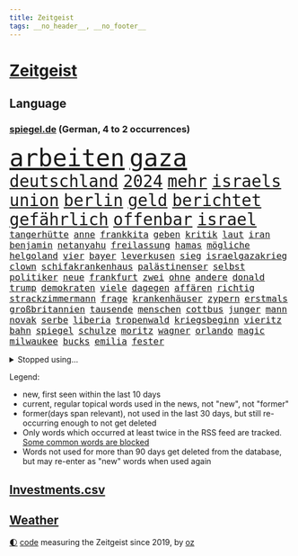 ```yaml
---
title: Zeitgeist
tags: __no_header__, __no_footer__
---
```


# [Zeitgeist](https://oliz.io/zeitgeist/)

## Language

<h3><a href="https://www.spiegel.de" target="_blank">spiegel.de</a> (German, 4 to 2 occurrences)</h3>
<p style="font-family:monospace">
<span style="font-size:32pt"><a href="news_links.html#arbeiten" class="current">arbeiten</a></span>
<span style="font-size:32pt"><a href="news_links.html#gaza" class="current">gaza</a></span>
<br>
<span style="font-size:22pt"><a href="news_links.html#deutschland" class="current">deutschland</a></span>
<span style="font-size:22pt"><a href="news_links.html#2024" class="current">2024</a></span>
<span style="font-size:22pt"><a href="news_links.html#mehr" class="current">mehr</a></span>
<span style="font-size:22pt"><a href="news_links.html#israels" class="current">israels</a></span>
<span style="font-size:22pt"><a href="news_links.html#union" class="current">union</a></span>
<span style="font-size:22pt"><a href="news_links.html#berlin" class="current">berlin</a></span>
<span style="font-size:22pt"><a href="news_links.html#geld" class="current">geld</a></span>
<span style="font-size:22pt"><a href="news_links.html#berichtet" class="current">berichtet</a></span>
<span style="font-size:22pt"><a href="news_links.html#gefährlich" class="current">gefährlich</a></span>
<span style="font-size:22pt"><a href="news_links.html#offenbar" class="current">offenbar</a></span>
<span style="font-size:22pt"><a href="news_links.html#israel" class="current">israel</a></span>
<br>
<span style="font-size:12pt"><a href="news_links.html#tangerhütte" class="new">tangerhütte</a></span>
<span style="font-size:12pt"><a href="news_links.html#anne" class="current">anne</a></span>
<span style="font-size:12pt"><a href="news_links.html#frankkita" class="new">frankkita</a></span>
<span style="font-size:12pt"><a href="news_links.html#geben" class="current">geben</a></span>
<span style="font-size:12pt"><a href="news_links.html#kritik" class="current">kritik</a></span>
<span style="font-size:12pt"><a href="news_links.html#laut" class="current">laut</a></span>
<span style="font-size:12pt"><a href="news_links.html#iran" class="current">iran</a></span>
<span style="font-size:12pt"><a href="news_links.html#benjamin" class="current">benjamin</a></span>
<span style="font-size:12pt"><a href="news_links.html#netanyahu" class="current">netanyahu</a></span>
<span style="font-size:12pt"><a href="news_links.html#freilassung" class="current">freilassung</a></span>
<span style="font-size:12pt"><a href="news_links.html#hamas" class="current">hamas</a></span>
<span style="font-size:12pt"><a href="news_links.html#mögliche" class="current">mögliche</a></span>
<span style="font-size:12pt"><a href="news_links.html#helgoland" class="current">helgoland</a></span>
<span style="font-size:12pt"><a href="news_links.html#vier" class="current">vier</a></span>
<span style="font-size:12pt"><a href="news_links.html#bayer" class="current">bayer</a></span>
<span style="font-size:12pt"><a href="news_links.html#leverkusen" class="current">leverkusen</a></span>
<span style="font-size:12pt"><a href="news_links.html#sieg" class="current">sieg</a></span>
<span style="font-size:12pt"><a href="news_links.html#israelgazakrieg" class="current">israelgazakrieg</a></span>
<span style="font-size:12pt"><a href="news_links.html#clown" class="current">clown</a></span>
<span style="font-size:12pt"><a href="news_links.html#schifakrankenhaus" class="new">schifakrankenhaus</a></span>
<span style="font-size:12pt"><a href="news_links.html#palästinenser" class="current">palästinenser</a></span>
<span style="font-size:12pt"><a href="news_links.html#selbst" class="current">selbst</a></span>
<span style="font-size:12pt"><a href="news_links.html#politiker" class="current">politiker</a></span>
<span style="font-size:12pt"><a href="news_links.html#neue" class="current">neue</a></span>
<span style="font-size:12pt"><a href="news_links.html#frankfurt" class="current">frankfurt</a></span>
<span style="font-size:12pt"><a href="news_links.html#zwei" class="current">zwei</a></span>
<span style="font-size:12pt"><a href="news_links.html#ohne" class="current">ohne</a></span>
<span style="font-size:12pt"><a href="news_links.html#andere" class="current">andere</a></span>
<span style="font-size:12pt"><a href="news_links.html#donald" class="current">donald</a></span>
<span style="font-size:12pt"><a href="news_links.html#trump" class="current">trump</a></span>
<span style="font-size:12pt"><a href="news_links.html#demokraten" class="current">demokraten</a></span>
<span style="font-size:12pt"><a href="news_links.html#viele" class="current">viele</a></span>
<span style="font-size:12pt"><a href="news_links.html#dagegen" class="current">dagegen</a></span>
<span style="font-size:12pt"><a href="news_links.html#affären" class="current">affären</a></span>
<span style="font-size:12pt"><a href="news_links.html#richtig" class="current">richtig</a></span>
<span style="font-size:12pt"><a href="news_links.html#strackzimmermann" class="current">strackzimmermann</a></span>
<span style="font-size:12pt"><a href="news_links.html#frage" class="current">frage</a></span>
<span style="font-size:12pt"><a href="news_links.html#krankenhäuser" class="current">krankenhäuser</a></span>
<span style="font-size:12pt"><a href="news_links.html#zypern" class="current">zypern</a></span>
<span style="font-size:12pt"><a href="news_links.html#erstmals" class="current">erstmals</a></span>
<span style="font-size:12pt"><a href="news_links.html#großbritannien" class="current">großbritannien</a></span>
<span style="font-size:12pt"><a href="news_links.html#tausende" class="current">tausende</a></span>
<span style="font-size:12pt"><a href="news_links.html#menschen" class="current">menschen</a></span>
<span style="font-size:12pt"><a href="news_links.html#cottbus" class="current">cottbus</a></span>
<span style="font-size:12pt"><a href="news_links.html#junger" class="current">junger</a></span>
<span style="font-size:12pt"><a href="news_links.html#mann" class="current">mann</a></span>
<span style="font-size:12pt"><a href="news_links.html#novak" class="current">novak</a></span>
<span style="font-size:12pt"><a href="news_links.html#serbe" class="new">serbe</a></span>
<span style="font-size:12pt"><a href="news_links.html#liberia" class="new">liberia</a></span>
<span style="font-size:12pt"><a href="news_links.html#tropenwald" class="new">tropenwald</a></span>
<span style="font-size:12pt"><a href="news_links.html#kriegsbeginn" class="current">kriegsbeginn</a></span>
<span style="font-size:12pt"><a href="news_links.html#vieritz" class="new">vieritz</a></span>
<span style="font-size:12pt"><a href="news_links.html#bahn" class="current">bahn</a></span>
<span style="font-size:12pt"><a href="news_links.html#spiegel" class="current">spiegel</a></span>
<span style="font-size:12pt"><a href="news_links.html#schulze" class="current">schulze</a></span>
<span style="font-size:12pt"><a href="news_links.html#moritz" class="current">moritz</a></span>
<span style="font-size:12pt"><a href="news_links.html#wagner" class="current">wagner</a></span>
<span style="font-size:12pt"><a href="news_links.html#orlando" class="current">orlando</a></span>
<span style="font-size:12pt"><a href="news_links.html#magic" class="new">magic</a></span>
<span style="font-size:12pt"><a href="news_links.html#milwaukee" class="current">milwaukee</a></span>
<span style="font-size:12pt"><a href="news_links.html#bucks" class="current">bucks</a></span>
<span style="font-size:12pt"><a href="news_links.html#emilia" class="new">emilia</a></span>
<span style="font-size:12pt"><a href="news_links.html#fester" class="current">fester</a></span>
</p>
<details>
<summary>Stopped using...</summary>
<p class="former" style="font-size:12pt">
mittelmeer(1117) einiges(1116) widerspricht(1116) aufgeben(1115) bemüht(1115) bessere(1115) erfahren(1115) 22(1114) bayerische(1114) bidens(1114) diskutieren(1114) egal(1114) verändert(1114) entdeckte(1113) sicherheitsbehörden(1113) szenen(1113) tiefe(1113) überlebt(1113) elfmeter(1112) führende(1112) kassiert(1112) spdpolitiker(1112) weltweite(1112) zurzeit(1112) amerikaner(1111) beteiligten(1111) boot(1111) bundesland(1111) einzelne(1111) englische(1111) erfasst(1111) preisen(1111) soziale(1111) verlässt(1111) wechseln(1111) alternativen(1110) angeblichen(1110) büros(1110) gestohlen(1110) jan(1110) kollaps(1110) künftigen(1110) mai(1110) mannes(1110) maß(1110) verraten(1110) zahlung(1110) baby(1109) islamischer(1109) schwierigkeiten(1109) verlegt(1109) verpflichtet(1109) flugzeug(1108) jüngeren(1108) oberbürgermeister(1108) steigende(1108) zuversicht(1108) bull(1107) größer(1107) indes(1107) red(1107) verluste(1107) vorschläge(1107) amsterdam(1106) aufregung(1106) engagement(1106) erhoben(1106) fund(1106) geholt(1106) hansi(1106) lügen(1106) netzwerk(1106) obama(1106) berg(1105) erinnern(1105) jobs(1105) lebte(1105) minute(1105) schadet(1105) stets(1105) trainieren(1105) vorübergehend(1105) kämpfer(1104) neuem(1104) saarland(1104) unbedingt(1104) verboten(1104) versuchte(1104) warschau(1104) erlitt(1102) aufgehoben(1101) beiträge(1101) bürgermeisterin(1101) strafe(1101) triumph(1101) 1500(1100) jedenfalls(1100) publikum(1100) extremen(1099) licht(1099) meister(1099) wälder(1098) absage(1097) feld(1097) offiziellen(1097) einnahmen(1096) stelle(1096) änderungen(1096) echten(1095) hürden(1095) verkaufen(1095) william(1094) lücke(1093) behalten(1092) mangel(1092) monats(1092) beantragt(1091) em(1091) küstenwache(1091) skeptisch(1091) anzeichen(1090) enge(1090) großem(1090) vorn(1090) tür(1089) analysiert(1087) nationalen(1087) katholischen(1086) schießen(1086) stellung(1086) enorme(1085) fortsetzung(1085) prognose(1085) rang(1084) ökonomen(1084) ausrüstung(1082) zeigten(1080) verständnis(1078) stürzen(1076) kindheit(1074) vorläufig(1069) geblieben(1068) kandidatur(1068) türen(1068) empfangen(1067) verpasste(1067) herausforderungen(1065) ära(1061) foto(1060) grüner(1060) armen(1056) extremwetter(988) karriereende(988) belästigung(980) skandale(978) 4000(963) politikern(942) mitverantwortlich(923) stoltenberg(918) unfälle(899) tennisstar(875) tricks(862) schwäche(861) seither(857) arte(852) ausnahme(851) lebensmitteln(850) anführer(849) rereportage(848) bauern(846) bundesrat(833) technischen(823) las(822) vegas(822) polnischen(810) kameras(808) kuriose(804) übertragen(790) gewohnt(788) börsen(787) world(782) fifa(771) gleichen(766) worum(760) games(755) medwedew(750) krankenkassen(748) älteste(745) wichtiges(743) siebten(742) eingeführt(741) 41(729) spürbar(729) studenten(726) stadtteil(715) gerne(700) museen(700) zustande(694) piloten(691) kompromiss(682) temperaturen(682) oligarchen(673) heikel(666) ersatz(665) kahn(654) geplatzt(650) erneuert(642) streiken(642) herausgefunden(629) 49(627) aufhören(624) brüder(622) transparenz(618) ordnet(616) dreharbeiten(604) gestärkt(603) schildern(601) erneuerbare(596) spiegelbildungsnewsletter(595) stoff(589) arbeitsbedingungen(588) russlandukrainekrieg(586) günstige(576) indem(569) niedersächsischen(568) abgrund(566) ertrinken(557) zugänglich(556) zentrale(541) ankara(529) eingesperrt(522) 14jährigen(520) cannabis(518) reporterin(515) stockholm(513) tiefer(512) bedarf(510) grundschule(505) jimmy(499) panne(498) künstlichen(495) grün(491) valley(488) partnerin(487) geste(484) braun(474) namens(473) usrepublikaner(473) 27jährige(471) legal(463) scheiterten(461) verleihung(461) funktion(456) abitur(452) zivile(452) scheiden(447) mithalten(445) ron(445) wünsche(436) rot(425) farben(424) gewässer(423) tobias(423) biografie(421) jackson(419) nackt(419) russlandukrainenews(418) tagelang(418) atlantik(413) erzielte(413) verfassungsgericht(413) umgebung(411) bewusstlos(408) historisches(404) sechsten(402) krankenkasse(400) sensible(396) rückblick(394) quer(392) erleichtern(391) zimmer(391) überraschenden(387) abwahl(386) staatsanwalt(385) abgestimmt(384) 300000(383) steven(383) männliche(382) beobachtungen(381) entführen(381) freundschaft(380) zweifeln(377) 23jährige(372) gefangenen(372) deuten(371) forscht(371) alice(367) titanic(363) höchst(360) tottenham(356) abgeben(355) aufsichtsrat(352) ulm(352) billigt(349) häufigsten(349) jets(349) flugabwehr(345) johnny(341) meisterschaft(340) böhmermann(339) süß(336) überlebende(336) finanzaufsicht(335) verdoppeln(335) abwehr(332) airbus(332) route(331) serbische(331) 1991(327) saarlouis(327) apotheken(326) segler(324) überprüfen(324) legten(323) reisende(322) bafin(320) erheben(318) wahren(318) wirklichkeit(318) supermarkt(317) 2009(315) kandidieren(314) abgewiesen(313) getränke(311) internationalem(311) legendäre(311) tauchte(311) verbündete(308) abhilfe(307) spiegelredakteur(304) polizeigewalt(302) genehmigungen(297) transparent(295) boom(294) ressourcen(293) plätze(292) hinkt(291) ansicht(290) christdemokraten(290) denkbar(288) meiste(288) solcher(288) botschafterin(283) elektrische(283) geldbuße(283) heiligen(281) pferd(280) 250000(279) bildungsministerium(278) jason(278) begeistern(276) geschäftsmann(276) wettlauf(275) 33jährige(273) leon(273) anderson(271) metropolen(270) abheben(269) getragen(269) nordamerika(268) erneuter(265) jubelt(265) bremst(264) bundesweiten(263) berge(261) geständnis(260) unruhe(259) juventus(258) aufbauen(257) bär(257) generäle(257) gesetzlichen(255) usbürger(255) gramm(254) weh(253) achtsamkeit(252) erforschen(252) ajax(250) green(250) ingolstadt(249) panik(249) 150000(248) reisten(248) 51(247) marius(247) nachbarschaft(247) offizier(246) geschnappt(243) nordstreampipelines(242) simone(242) spiegelrecherchen(242) moskauer(240) entschlossen(236) studiert(235) teufel(235) diesjährigen(234) athletinnen(233) spitzenkandidat(231) gejagt(230) kassen(230) ernsten(229) geklaut(229) vermutung(229) territorium(228) betreiben(225) norditalien(225) 40jähriger(223) frisst(222) bier(221) downing(221) dürren(218) beleg(217) vereinte(217) hauseigentümer(216) kippen(216) vergiftung(216) mannheim(215) naiv(214) leck(212) 2027(209) jonas(208) radsport(208) bahnreisende(207) arten(205) ergibt(205) höhenflug(204) erdöl(203) exparteichef(203) fluggesellschaften(203) rohstoff(203) daniil(202) holland(202) tätern(202) italiener(200) vision(199) dreh(198) östlichen(197) singapur(196) nils(194) weicht(194) abgewendet(191) innovationen(191) ausbreiten(190) award(190) solaranlagen(190) vertagt(190) hoeneß(189) bekämpfung(188) depp(188) inter(188) auszubildende(187) samuel(187) feierlichkeiten(186) hexenjagd(186) beine(185) blutigen(185) konkret(185) usbehörden(185) renommierter(184) keinerlei(183) breit(182) forscherin(182) turin(182) erforscht(181) kanadische(181) luxus(181) mittelschicht(181) aufarbeiten(180) jagen(180) sudan(177) blau(176) buchen(176) vergeltung(176) erging(175) katrin(175) 97(174) zulässig(174) uli(171) 13jähriger(170) fabian(170) rad(170) feministinnen(169) lied(169) stöhnen(169) bescheren(168) traurige(168) biles(165) 260(164) eingesammelt(164) landtagswahlen(164) louis(164) substanzen(164) gewissheit(163) minutenlang(163) vorgenommen(163) weidel(163) beschleunigen(162) weltwetterorganisation(162) haiti(161) brüsseler(160) übersehen(160) betreibern(159) heilige(158) fünfjähriger(156) ios(156) opernsängerin(156) schätzen(156) vietnam(155) exekutiert(154) schiffen(154) skandieren(154) mehreinnahmen(153) schwimmkurs(153) yeboah(153) landtagswahlkampf(152) uskapitol(152) buchstäblich(151) vi(151) überwachen(151) etabliert(150) gehandelt(150) motivieren(150) terroristischen(150) watch(150) kennzeichen(149) beruft(148) matteo(148) aufheben(147) cartoonisten(147) endrunde(147) fußfessel(147) scarlett(146) spielerin(146) bildschirme(145) höchstens(145) länderspiel(145) englands(144) stadtverwaltung(144) qualifiziert(143) dortige(142) kalter(142) lukas(142) conference(141) dietmar(141) kopenhagen(141) uruguay(141) gleichstellung(140) verweis(140) familienvater(139) henry(139) kategorie(139) ngos(138) saudische(137) gabriel(136) rumort(136) cavendish(135) drummer(135) mauer(134) schlechteste(134) primož(133) roglič(133) saftig(133) sanieren(133) verwehrt(133) überdurchschnittlich(133) überführen(133) beschäftigung(132) profitierten(132) rammstein(132) unfallort(132) lösbar(131) rammsteinfrontmann(131) ungefähr(131) inferno(130) lieb(130) überprüft(130) abpfiff(129) aleksandar(129) schmerz(129) bundestagsabgeordnete(128) thore(128) unionspolitiker(128) entsorgt(127) häusern(127) prominent(127) sánchez(127) 145(126) traumtor(126) wiesen(126) steve(125) taurus(125) ted(125) umzusetzen(125) cruz(124) lindemanns(124) milan(124) bemerkbar(122) bunter(122) spotify(122) vernetzen(122) quellen(121) spaghetti(121) wissenschaftlerinnen(121) besessen(120) chemie(120) gasversorgung(120) netzentgelte(120) schadens(120) ukrainerin(120) rechtsaußenpartei(119) sprang(119) toxischen(119) progressiv(118) wirecard(117) schlichten(116) übertrieben(116) bruni(115) börsengang(115) entsprechend(115) klappte(114) nordosten(114) rundfunk(114) schlüssel(114) seenot(114) terrormiliz(114) trends(114) zustellung(114) beitreten(113) 30jähriger(112) geeignet(112) locker(111) csuchef(110) fressen(109) militäroperation(109) norweger(109) clemens(107) klischees(106) limit(106) cduchefs(105) cockpit(105) prügelei(105) agnieszka(104) blumen(104) supermärkte(104) zäsur(104) revolte(102) buffet(101) gerichts(101) gewinnerin(101) hacken(101) kühlen(101) afderfolge(100) mdr(100) therapie(100) verbreitung(100) aufzustellen(99) diabetes(99) entgelte(99) journalistin(99) m(99) militärisch(99) negativen(99) verstrickt(99) einstufen(98) energiepreisen(98) vingegaard(98) anwesen(97) becken(97) jagt(96) zollbeamte(96) kambodscha(95) komisch(95) selenskyjs(95) dominanz(94) haftet(94) jenaer(94) julia(94) mobilfunk(94) sparpläne(94) verkraften(94) geplündert(93) glamour(93) hunter(93) kooperiert(93) anlaufstelle(92) mclaren(92) toursieger(92) afdchefin(91) fahrenden(91) filiale(91) gerichtsverfahren(91) lernten(91) verpflichtend(91) aushalten(90) behrens(90) einsatzbereit(90) höchstwerte(90) rottachegern(90) unglücksursache(90) unsicherheit(90) verstappens(90) ausbeutung(89) häfen(89) kleintransporter(89) sündenfall(89) tierfotos(89) umkehren(89) angefangen(88) braunbärin(88) dahinterstecken(88) jungs(88) luftverkehr(88) messis(88) sechsstellige(88) sicherheitsgarantien(88) exxonmobil(87) grundsätzliches(87) kluger(87) milliardenschweres(87) sicherheitskräften(87) umging(87) emden(86) emder(86) expertinnen(86) krisentreffen(86) nationalfeiertag(86) ussenatoren(86) woidke(86) überweisen(86) angreift(85) ehrenpräsident(85) führungswechsel(85) gesetzlich(85) pyrotechnik(85) sterne(85) tragisches(85) wmgold(85) gebissen(84) lautes(83) scheu(83) schraubt(83) gestoppter(82) lutz(82) netanyahus(82) town(82) erzkonservativen(81) friedliche(81) gene(81) hilferuf(81) fußballgeschichte(80) bono(79) hinabgestürzt(79) männlichkeit(79) prävention(79) schmerzensgeld(79) beispiellose(78) gersbeck(78) musikfestival(78) paraguay(78) trainingslager(78) afc(77) ernten(77) pds(77) terroranschlag(77) thailändischen(77) wirecardprozess(77) abziehen(76) einfrieren(76) fahrverbot(76) gesteigert(76) kriegsgefangene(76) startelf(76) wohngebäuden(76) 350(75) hunden(75) hühnern(75) mau(75) nationales(75) pragmatische(75) torwart(75) betreuen(74) dfbteams(74) reinen(74) verweigerten(74) videotagebuch(74) wunderbarer(74) fabelzeit(73) flugabwehrsysteme(73) geldes(73) klubpräsident(73) lady(73) morawiecki(73) usrapper(73) zusammenarbeitet(73) 18jährigen(72) amber(72) heard(72) heimliche(72) puppen(72) vielversprechende(72) voigt(72) zwiebeln(72) 00(71) feijóo(71) kapitol(71) stemmt(71) widersprüchliche(71) austria(70) eh(70) energiekonzerne(70) followern(70) hotspur(70) inside(70) kehrten(70) smartphonesucht(70) wettstreit(70) zaubert(70) zähen(70) betrieben(69) kolportiert(69) volkswirtschaft(69) erdtrabanten(68) herstellung(68) mary(68) reutlingen(68) räder(68) abbild(67) gegenmodell(67) maier(67) parteiausschluss(67) riesiges(67) verglich(67) bayernwahl(66) bester(66) bochums(66) karibikstaat(66) knausern(66) krimi(66) nickel(66) sicherheitsrat(66) tiefstand(66) beschießt(65) bevorsteht(65) express(65) golfplätze(65) mager(65) moscheen(65) negative(65) packungen(65) sichergestellt(65) tickt(65) videobeweis(65) bestürzt(64) mysteriösen(64) nfllegende(64) raumfahrer(64) schrecklich(64) öffentlicher(64) auftragsplus(63) besorgniserregenden(63) erträumt(63) resistent(63) starspieler(63) wirbel(63) fitch(62) höhen(62) katastrophenschutz(62) kaufhauses(62) klimaschädliche(62) patientinnen(62) pierre(62) drogenmafia(61) fettleibigkeit(61) geraumer(61) luxusautos(61) meereis(61) südpol(61) unten(61) exorzist(60) friedkin(60) taurusmarschflugkörper(60) andauern(59) dasselbe(59) oppositionsführerin(59) weltranglistenersten(59) year(59) alternativer(58) beispiellosen(58) michelle(58) roter(58) steuersenkungen(58) trinkwasserversorgung(58) versicherten(58) afdchef(57) ausgeraubt(57) automatischen(57) country(57) garden(57) immobilienunternehmen(57) latenightshow(57) toryregierung(57) verzehren(57) bundesfinanzministerium(56) dmytro(56) eiffelturm(56) einigkeit(56) jon(56) rennfahrer(56) schlugen(56) verhängen(56) boateng(55) gefälschte(55) saudiarabiens(55) spanischer(55) ähnelt(55) überwachungskamera(55) eingreiftruppe(54) fraktionschefs(54) hang(54) jameswebbteleskops(54) versicherte(54) arrow(53) berger(53) hühner(53) schmälern(53) sperma(53) staffordshire(53) teilten(53) terrier(53) wohnort(53) feste(52) fünfjährige(52) jugendorganisation(52) jurca(52) konstellation(52) medaillen(52) sportlerinnen(52) 650(51) abgesetzt(51) fat(51) früherkennung(51) indiz(51) typisch(51) gondel(50) militärfahrzeuge(50) opferzahlen(50) rumänische(50) rückgänge(50) tabellenspitze(50) walmart(50) weigerte(50) bundesligaspiel(49) häufige(49) rätselhafte(49) türmer(49) ultrakurzen(49) weiblichen(49) aufwärtstrend(48) reuschenbach(48) sigmar(48) weitet(48) aquadom(47) drosten(47) entdeckten(47) rekordeinnahmen(47) zentral(47) felipe(46) lenken(46) vorzugehen(46) wissenschaftlern(46) bremerhaven(45) schneemangel(45) soziales(45) 28jährigen(44) inakzeptabel(44) merkwürdige(44) starren(44) muslimische(43) nummernschilder(43) aiwangers(42) berichteten(42) boxenstopp(42) einfahren(42) evenepoel(42) flugblatt(42) remco(42) umweltorganisation(42) verworfen(42) weltmeistertitel(42) boeing(41) breaking(41) entlohnt(41) gedanke(41) klaas(41) szenario(41) turnen(41) a100(40) aleksander(40) atomkraftwerke(40) eröffneten(40) klimaschädliches(40) letztere(40) syriens(40) syrischen(40) uefapräsident(40) čeferin(40) afdfraktion(39) dröge(39) spareinlagen(39) aufhört(38) gastronomie(38) jumbo(38) parteifreundin(38) scherz(38) sophie(38) vizeregierungschef(38) fiskus(37) gereizt(37) margaritaville(37) simple(37) ungeduldig(37) afdstadtrat(36) estlands(36) home(36) peinliche(36) pflichtsieg(36) wovor(36) alkoholfreie(35) denguefieber(35) geschehnissen(35) grundstück(35) harsche(35) preisverfall(35) reinhold(35) erzeugt(34) leroy(34) noten(34) preisverleihung(33) a7(32) abrechnen(32) bordeaux(32) castingsystem(32) heimisch(32) kontrolleure(32) meldung(32) perfides(32) raketeneinschläge(32) vorgängern(32) übernahm(32) charlie(31) folgenschweren(31) schnelles(31) versöhnlicher(31) augenscheinlich(30) flugabwehrsystem(30) gerd(30) klimagipfel(30) landebahn(30) momenten(30) schwerter(30) trefferquote(30) volksbanken(30) überraschen(30) bloßen(29) bundestagspräsidium(29) diamonds(29) dreifacher(29) gaal(29) geheiratet(29) grafische(29) hackney(29) kurdische(29) pkk(29) shows(29) verbracht(29) versunken(29) bergkarabachkonflikt(28) jumbovisma(28) linkenpolitiker(28) oppositionspolitiker(28) profiteure(28) umtreibt(28) arbeiterpartei(27) hunters(27) konzentriert(27) kräftiger(27) pedo(27) verheiratet(27) bankrott(26) border(26) boss(26) dokumentation(26) gewaltigen(26) gezielten(26) landstriche(26) verwirrter(26) westdeutschland(26) arbeitsumfeld(25) engpässe(25) maghrebstaaten(25) pädosexuelle(25) voralpen(25) kurzfristige(24) sinnlose(24) spiegelleser(24) toursieg(24) besetztes(23) busunfall(23) entzug(23) fjord(23) flicks(23) goldenes(23) grenzregion(23) hybris(23) probealarm(23) röhre(23) schultern(23) strafgerichtshof(23) zuwanderer(23) 43(22) 54jähriger(22) bubble(22) durchkreuzen(22) lecken(22) gelähmt(21) mittrainieren(21) sonnen(21) 2003(20) doerry(20) entbrannt(20) eriwan(20) frauenquote(20) hummels(20) mats(20) mobilfunknetze(20) veröffentlichung(20) zähler(20) feierlaune(19) gehöre(19) musikerin(19) socialmedianutzer(19) zukommt(19) coolste(18) weltstadt(18) brandstifter(17) irreführung(17) messner(17) schauspielerpaar(17) schert(17) eberhard(16) eukommissar(16) geschehe(16) jurgalski(16) strukturen(16) techkonzerne(16) umfragewerte(16) ceo(15) eliud(15) jérôme(15) kipchoge(15) klarheit(15) lenkt(15) stevens(15) sufjan(15) volkes(15) wartelisten(15) ddr(14) flüchtig(14) furcht(14) herfried(14) jameswebbteleskop(14) lieblingsprojekt(14) münkler(14) pflegte(14) rotterdam(14) ruhig(14) ungeschlagene(14) alijew(13) aserbaidschans(13) formel1weltmeister(13) gewünschten(13) parken(13) rauchwolken(13) selbsternannte(13) zenit(13) berlinmarathon(12) einberufen(12) formhoch(12) bandenkriminalität(11) behoben(11) böse(11) commerzbank(11) großraum(11) itausfall(11) mccarthy(11) philippinische(11) popkultur(11) verordnet(11) zusammenschluss(11)
</p>
</details>
<p>Legend:
<ul>
<li><span class="new">new</span>, first seen within the last 10 days</li>
<li><span class="current">current</span>, regular topical words used in the news, not "new", not "former"</li>
<li><span class="former">former(days span relevant)</span>, not used in the last 30 days, but still re-occurring enough to not get deleted</li>
<li>Only words which occurred at least twice in the RSS feed are tracked. <a href="language/filters.py">Some common words are blocked</a></li>
<li>Words not used for more than 90 days get deleted from the database, but may re-enter as "new" words when used again</li>
</ul>
</p>

## [Investments](investments.html)[.csv](investments.csv)

## [Weather](weather.html)

<footer>
<a href="javascript:toggleTheme()" class="nav">🌓</a>
<a href="https://github.com/ooz/zeitgeist">code</a> measuring the Zeitgeist since 2019, by <a href="https://oliz.io">oz</a>
</footer>

